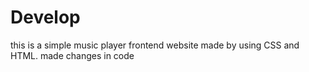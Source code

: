 # Develop
this is a simple music player frontend website made by using CSS and HTML.
made changes in code
